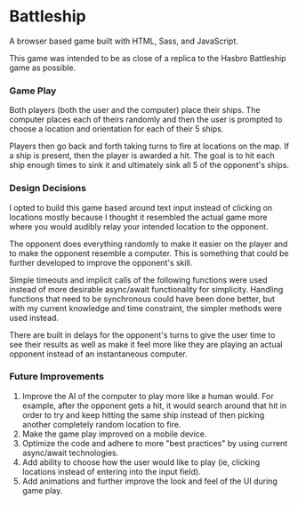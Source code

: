 # Battleship
A browser based game built with HTML, Sass, and JavaScript.

This game was intended to be as close of a replica to the Hasbro Battleship game as possible.

### Game Play
Both players (both the user and the computer) place their ships. The computer places each of theirs randomly and then the user is prompted to choose a location and orientation for each of their 5 ships.

Players then go back and forth taking turns to fire at locations on the map. If a ship is present, then the player is awarded a hit. The goal is to hit each ship enough times to sink it and ultimately sink all 5 of the opponent's ships.

### Design Decisions
I opted to build this game based around text input instead of clicking on locations mostly because I thought it resembled the actual game more where you would audibly relay your intended location to the opponent.

The opponent does everything randomly to make it easier on the player and to make the opponent resemble a computer. This is something that could be further developed to improve the opponent's skill.

Simple timeouts and implicit calls of the following functions were used instead of more desirable async/await functionality for simplicity. Handling functions that need to be synchronous could have been done better, but with my current knowledge and time constraint, the simpler methods were used instead.

There are built in delays for the opponent's turns to give the user time to see their results as well as make it feel more like they are playing an actual opponent instead of an instantaneous computer.

### Future Improvements
1. Improve the AI of the computer to play more like a human would. For example, after the opponent gets a hit, it would search around that hit in order to try and keep hitting the same ship instead of then picking another completely random location to fire.
2. Make the game play improved on a mobile device.
3. Optimize the code and adhere to more "best practices" by using current async/await technologies.
4. Add ability to choose how the user would like to play (ie, clicking locations instead of entering into the input field).
5. Add animations and further improve the look and feel of the UI during game play.
